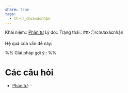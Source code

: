 ```yaml
---
share: true
tags:
  - tt-⚪_chưaxácnhận
---
```


Khái niệm:: [Phản tư](../T%E1%BB%AB%20%C4%91i%E1%BB%83n/Trung%20t%C3%ADnh/Ph%E1%BA%A3n%20t%C6%B0.md)
Lý do:: 
Trạng thái:: #tt-⚪/chưaxácnhận

Hệ quả của vấn đề này:


%%
Giải pháp gợi ý:: 
%%



# Các câu hỏi
- [Phản tư](../T%E1%BB%AB%20%C4%91i%E1%BB%83n/Trung%20t%C3%ADnh/Ph%E1%BA%A3n%20t%C6%B0.md): \-

